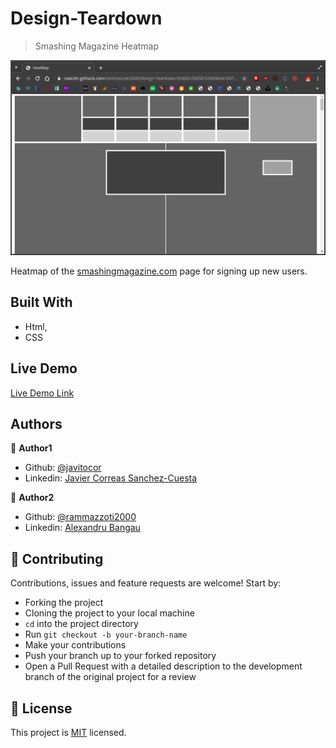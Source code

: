 # Design-Teardown

> Smashing Magazine Heatmap

![screenshot](/pics/web-screenshot.png)

Heatmap of the [smashingmagazine.com](https://www.smashingmagazine.com/) page for signing up new users.

## Built With

- Html,
- CSS

## Live Demo

[Live Demo Link](https://rawcdn.githack.com/rammazzoti2000/Design-Teardown/924d5c5365fc529008a41047bf76c55b8d98739c/index.html)


## Authors

👤 **Author1**

- Github: [@javitocor](https://github.com/javitocor)
- Linkedin: [Javier Correas Sanchez-Cuesta](https://www.linkedin.com/in/javier-correas-sanchez-cuesta-15289482/)

👤 **Author2**

- Github: [@rammazzoti2000](https://github.com/rammazzoti2000)
- Linkedin: [Alexandru Bangau](https://www.linkedin.com/in/alexandru-bangau/)

## 🤝 Contributing

Contributions, issues and feature requests are welcome! Start by:
* Forking the project
* Cloning the project to your local machine
* `cd` into the project directory
* Run `git checkout -b your-branch-name`
* Make your contributions
* Push your branch up to your forked repository
* Open a Pull Request with a detailed description to the development branch of the original project for a review

## 📝 License

This project is [MIT](https://opensource.org/licenses/MIT) licensed.

